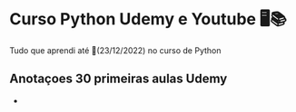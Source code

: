 # Curso Python Udemy e Youtube 🖥📚

Tudo que aprendi até 📆(23/12/2022) no curso de Python

## Anotaçoes 30 primeiras aulas Udemy
- 